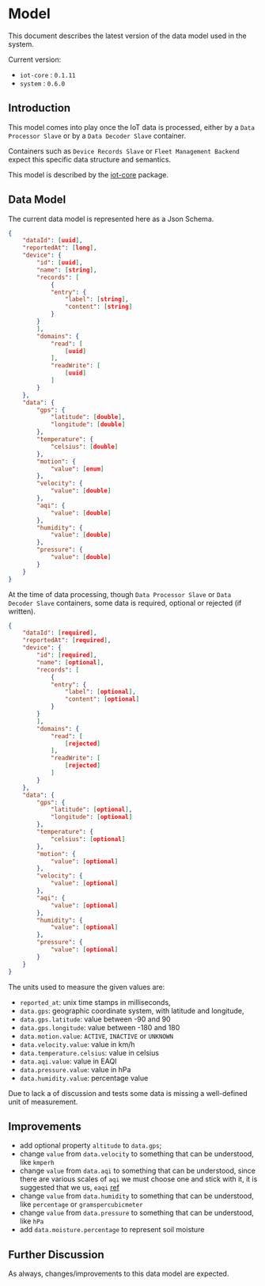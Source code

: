 # Model

This document describes the latest version of the data model used in the system.

Current version:

- `iot-core` : `0.1.11`
- `system` : `0.6.0`

## Introduction

This model comes into play once the IoT data is processed, either by a `Data Processor Slave` or by a `Data Decoder Slave` container.

Containers such as `Device Records Slave` or `Fleet Management Backend` expect this specific data structure and semantics.

This model is described by the [iot-core](https://github.com/ShareSpotPT/iot-core) package.

## Data Model

The current data model is represented here as a Json Schema.

``` json
{
    "dataId": [uuid],
    "reportedAt": [long],
    "device": {
        "id": [uuid],
        "name": [string],
        "records": [
            {
            "entry": {
                "label": [string],
                "content": [string]
            }
        }
        ],
        "domains": {
            "read": [
                [uuid]
            ],
            "readWrite": [
                [uuid]
            ]
        }
    },
    "data": {
        "gps": {
            "latitude": [double],
            "longitude": [double]
        },
        "temperature": {
            "celsius": [double]
        },
        "motion": {
            "value": [enum]
        },
        "velocity": {
            "value": [double]
        },
        "aqi": {
            "value": [double]
        },
        "humidity": {
            "value": [double]
        },
        "pressure": {
            "value": [double]
        }
    }
}
```

At the time of data processing, though `Data Processor Slave` or `Data Decoder Slave` containers, some data is required, optional or rejected (if written).

``` json
{
    "dataId": [required],
    "reportedAt": [required],
    "device": {
        "id": [required],
        "name": [optional],
        "records": [
            {
            "entry": {
                "label": [optional],
                "content": [optional]
            }
        }
        ],
        "domains": {
            "read": [
                [rejected]
            ],
            "readWrite": [
                [rejected]
            ]
        }
    },
    "data": {
        "gps": {
            "latitude": [optional],
            "longitude": [optional]
        },
        "temperature": {
            "celsius": [optional]
        },
        "motion": {
            "value": [optional]
        },
        "velocity": {
            "value": [optional]
        },
        "aqi": {
            "value": [optional]
        },
        "humidity": {
            "value": [optional]
        },
        "pressure": {
            "value": [optional]
        }
    }
}
```

The units used to measure the given values are:

- `reported_at`: unix time stamps in milliseconds,
- `data.gps`: geographic coordinate system, with latitude and longitude,
- `data.gps.latitude`: value between -90 and 90
- `data.gps.longitude`: value between -180 and 180
- `data.motion.value`: `ACTIVE`, `INACTIVE` or `UNKNOWN`
- `data.velocity.value`: value in km/h
- `data.temperature.celsius`: value in celsius
- `data.aqi.value`: value in EAQI
- `data.pressure.value`: value in hPa
- `data.humidity.value`: percentage value

Due to lack a of discussion and tests some data is missing a well-defined unit of measurement.

## Improvements

- add optional property `altitude` to `data.gps`;
- change `value` from `data.velocity` to something that can be understood, like `kmperh`
- change `value` from `data.aqi` to something that can be understood, since there are various scales of `aqi` we must choose one and stick with it, it is suggested that we us, `eaqi` [ref](https://airindex.eea.europa.eu/Map/AQI/Viewer/)
- change `value` from `data.humidity` to something that can be understood, like `percentage` or `gramspercubicmeter`
- change `value` from `data.pressure` to something that can be understood, like `hPa`
- add `data.moisture.percentage` to represent soil moisture

## Further Discussion

As always, changes/improvements to this data model are expected.
